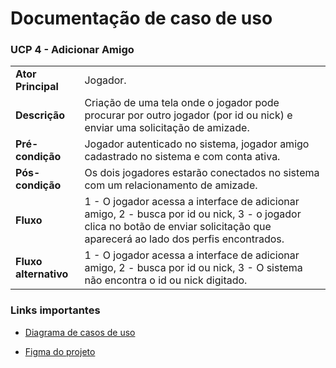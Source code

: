 # Documentação de caso de uso


### UCP 4 - Adicionar Amigo
|  |  |
|--|--|
| **Ator Principal** | Jogador. |
| **Descrição** | Criação de uma tela onde o jogador pode procurar por outro jogador (por id ou nick) e enviar uma solicitação de amizade. |
| **Pré-condição** | Jogador autenticado no sistema, jogador amigo cadastrado no sistema e com conta ativa. |
| **Pós-condição** | Os dois jogadores estarão conectados no sistema com um relacionamento de amizade. |
| **Fluxo** |  1 - O jogador  acessa a interface de adicionar amigo, 2 - busca por id ou nick, 3 - o jogador clica no botão de enviar solicitação que aparecerá ao lado dos perfis encontrados.|
| **Fluxo alternativo**        | 1 -  O jogador  acessa a interface de adicionar amigo, 2 - busca por id ou nick, 3 - O sistema não encontra o id ou nick digitado.

### Links importantes 


- [Diagrama de casos de uso](https://github.com/tads-cnat/gameprofile/blob/main/docs/An%C3%A1lise/Diagrama%20de%20casos%20de%20uso.png)


- [Figma do projeto](https://www.figma.com/file/dSRnqVj6y8ODgOGTLHax9r/Prototipos?node-id=0%3A1&t=BJKo6lfCw5KZHLYS-1)